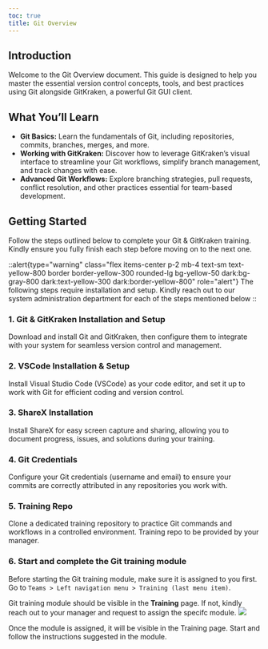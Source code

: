 ```yaml
---
toc: true
title: Git Overview
---
```


## Introduction
Welcome to the Git Overview document. This guide is designed to help you master the essential version control concepts, tools, and best practices using Git alongside GitKraken, a powerful Git GUI client.

## What You’ll Learn
 - **Git Basics:** Learn the fundamentals of Git, including repositories, commits, branches, merges, and more.
 - **Working with GitKraken:** Discover how to leverage GitKraken’s visual interface to streamline your Git workflows, simplify branch management, and track changes with ease.
 - **Advanced Git Workflows:** Explore branching strategies, pull requests, conflict resolution, and other practices essential for team-based development.

## Getting Started
Follow the steps outlined below to complete your Git & GitKraken training. Kindly ensure you fully finish each step before moving on to the next one.

::alert{type="warning" class="flex items-center p-2 mb-4 text-sm text-yellow-800 border border-yellow-300 rounded-lg bg-yellow-50 dark:bg-gray-800 dark:text-yellow-300 dark:border-yellow-800" role="alert"}
The following steps require installation and setup. Kindly reach out to our system administration department for each of the steps mentioned below
::

### 1. Git & GitKraken Installation and Setup
Download and install Git and GitKraken, then configure them to integrate with your system for seamless version control and management.

### 2. VSCode Installation & Setup
Install Visual Studio Code (VSCode) as your code editor, and set it up to work with Git for efficient coding and version control.

### 3. ShareX Installation
Install ShareX for easy screen capture and sharing, allowing you to document progress, issues, and solutions during your training.

### 4. Git Credentials
Configure your Git credentials (username and email) to ensure your commits are correctly attributed in any repositories you work with.

### 5. Training Repo
Clone a dedicated training repository to practice Git commands and workflows in a controlled environment. Training repo to be provided by your manager.

### 6. Start and complete the Git training module
Before starting the Git training module, make sure it is assigned to you first. Go to `Teams > Left navigation menu > Training (last menu item)`. 

Git training module should be visible in the **Training** page. If not, kindly reach out to your manager and request to assign the specifc module.
<img src="/images/testing/git_training_module.png">

Once the module is assigned, it will be visible in the Training page. Start and follow the instructions suggested in the module.